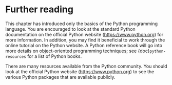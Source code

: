 # Further reading

This chapter has introduced only the basics of the Python programming language. You are encouraged to look at the standard Python documentation on the official Python website (<https://www.python.org>) for more information. In addition, you may find it beneficial to work through the online tutorial on the Python website. A Python reference book will go into more details on object-oriented programming techniques; see {doc}`python-resources` for a list of Python books.

There are many resources available from the Python community. You should look at the official Python website (<https://www.python.org>) to see the various Python packages that are available publicly.
